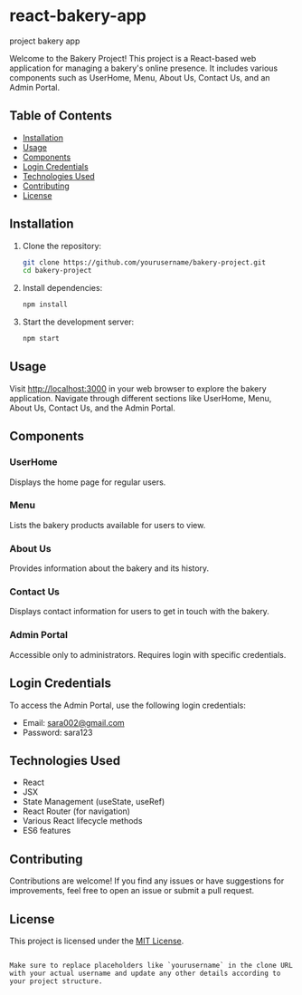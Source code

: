 # react-bakery-app
project bakery app

Welcome to the Bakery Project! This project is a React-based web application for managing a bakery's online presence. It includes various components such as UserHome, Menu, About Us, Contact Us, and an Admin Portal.

## Table of Contents
- [Installation](#installation)
- [Usage](#usage)
- [Components](#components)
- [Login Credentials](#login-credentials)
- [Technologies Used](#technologies-used)
- [Contributing](#contributing)
- [License](#license)

## Installation

1. Clone the repository:
   ```bash
   git clone https://github.com/yourusername/bakery-project.git
   cd bakery-project
   ```

2. Install dependencies:
   ```bash
   npm install
   ```

3. Start the development server:
   ```bash
   npm start
   ```

## Usage

Visit [http://localhost:3000](http://localhost:3000) in your web browser to explore the bakery application. Navigate through different sections like UserHome, Menu, About Us, Contact Us, and the Admin Portal.

## Components

### UserHome
Displays the home page for regular users.

### Menu
Lists the bakery products available for users to view.

### About Us
Provides information about the bakery and its history.

### Contact Us
Displays contact information for users to get in touch with the bakery.

### Admin Portal
Accessible only to administrators. Requires login with specific credentials.

## Login Credentials

To access the Admin Portal, use the following login credentials:
- Email: sara002@gmail.com
- Password: sara123

## Technologies Used

- React
- JSX
- State Management (useState, useRef)
- React Router (for navigation)
- Various React lifecycle methods
- ES6 features

## Contributing

Contributions are welcome! If you find any issues or have suggestions for improvements, feel free to open an issue or submit a pull request.

## License

This project is licensed under the [MIT License](LICENSE).
```

Make sure to replace placeholders like `yourusername` in the clone URL with your actual username and update any other details according to your project structure.
